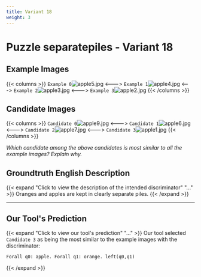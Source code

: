 ```yaml
---
title: Variant 18
weight: 3
---
```


# Puzzle separatepiles - Variant 18

## Example Images
{{< columns >}}
`Example 0`![apple5.jpg](/natscene_data/images/apple5.jpg)
<--->
`Example 1`![apple4.jpg](/natscene_data/images/apple4.jpg)
<--->
`Example 2`![apple3.jpg](/natscene_data/images/apple3.jpg)
<--->
`Example 3`![apple2.jpg](/natscene_data/images/apple2.jpg)
{{< /columns >}}

## Candidate Images
{{< columns >}}
`Candidate 0`![apple9.jpg](/natscene_data/images/apple9.jpg)
<--->
`Candidate 1`![apple6.jpg](/natscene_data/images/apple6.jpg)
<--->
`Candidate 2`![apple7.jpg](/natscene_data/images/apple7.jpg)
<--->
`Candidate 3`![apple1.jpg](/natscene_data/images/apple1.jpg)
{{< /columns >}}

*Which candidate among the above candidates is most similar to all the example images? Explain why.*

## Groundtruth English Description

{{< expand "Click to view the description of the intended discriminator" "..." >}}
Oranges and apples are kept in clearly separate piles.
{{< /expand >}}

---



## Our Tool's Prediction

{{< expand "Click to view our tool's prediction" "..." >}}
Our tool selected `Candidate 3` as being the most similar to the example images with the discriminator:
```plaintext
Forall q0: apple. Forall q1: orange. left(q0,q1)
```
{{< /expand >}}
